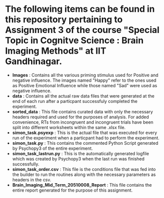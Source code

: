 # The following items can be found in this repository pertaining to Assignment 3 of the course "Special Topic in Cognitve Science : Brain Imaging Methods" at IIT Gandhinagar.

- **Images** : Contains all the various priming stimulus used for Positive and negative influence. The images named "Happy" refer to the ones used as Positive Emotional Influence
while those named "Sad" were used as negative influence.
- **data** : Contains all the actual raw data files that were generated at the end of each run after a particpant successfuly completed the experiment.
- **sorted_data** : This file contains curated data with only the necessary headers required and used for the purposes of analysis. For added convenience, RTs from incongruent and
incongruent trials have been split into different worksheets within the same .xlsx file.
- **simon_task.psyexp** : This is the actual file that was executed for every run of the experiment when a particpant had to perform the experiment.
- **simon_task.py** : This contains the commented Python Script generated by Psychopy3 of the entire experiment.
- **simon_task_lastrun.py** : This is the automatically generated logfile which was created by Psychopy3 when the last run was finished successfully.
- **simon_task_order.csv** : This file is the conditions file that was fed into the builder to run the routines along with the necessary parameters as headers in the csv.
- **Brain_Imaging_Mid_Term_20510008_Report** : This file contains the entire report generated for the purpose of this assignment.
